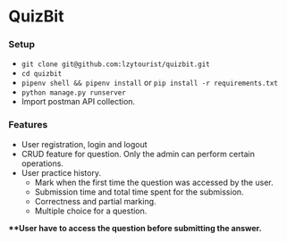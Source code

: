 # QuizBit

### Setup
- `git clone git@github.com:lzytourist/quizbit.git`
- `cd quizbit`
- `pipenv shell && pipenv install` or `pip install -r requirements.txt`
- `python manage.py runserver`
- Import postman API collection.

### Features
- User registration, login and logout
- CRUD feature for question. Only the admin can perform certain operations.
- User practice history.
  - Mark when the first time the question was accessed by the user.
  - Submission time and total time spent for the submission.
  - Correctness and partial marking.
  - Multiple choice for a question.

  
<b>**User have to access the question before submitting the answer.</b>